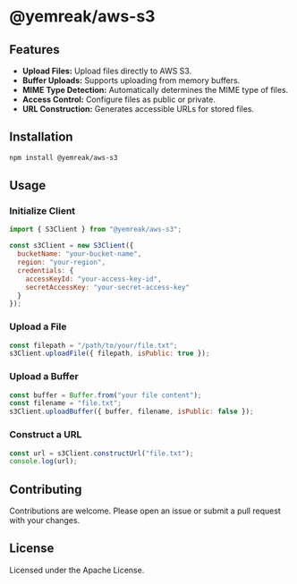 
# @yemreak/aws-s3

## Features
- **Upload Files:** Upload files directly to AWS S3.
- **Buffer Uploads:** Supports uploading from memory buffers.
- **MIME Type Detection:** Automatically determines the MIME type of files.
- **Access Control:** Configure files as public or private.
- **URL Construction:** Generates accessible URLs for stored files.

## Installation
```bash
npm install @yemreak/aws-s3
```

## Usage
### Initialize Client
```javascript
import { S3Client } from "@yemreak/aws-s3";

const s3Client = new S3Client({
  bucketName: "your-bucket-name",
  region: "your-region",
  credentials: {
    accessKeyId: "your-access-key-id",
    secretAccessKey: "your-secret-access-key"
  }
});
```

### Upload a File
```javascript
const filepath = "/path/to/your/file.txt";
s3Client.uploadFile({ filepath, isPublic: true });
```

### Upload a Buffer
```javascript
const buffer = Buffer.from("your file content");
const filename = "file.txt";
s3Client.uploadBuffer({ buffer, filename, isPublic: false });
```

### Construct a URL
```javascript
const url = s3Client.constructUrl("file.txt");
console.log(url);
```

## Contributing
Contributions are welcome. Please open an issue or submit a pull request with your changes.

## License
Licensed under the Apache License.
